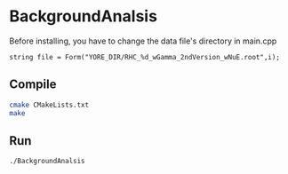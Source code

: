 # BackgroundAnalsis
Before installing, you have to change the data file's directory in main.cpp
```
string file = Form("YORE_DIR/RHC_%d_wGamma_2ndVersion_wNuE.root",i);
```
## Compile
```bash
cmake CMakeLists.txt
make
```

## Run
```bash
./BackgroundAnalsis
```
